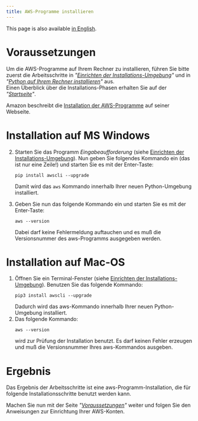 ```yaml
---
title: AWS-Programme installieren
---
```


This page is also available [in English](../awstoolssetup).

# Voraussetzungen

Um die AWS-Programme auf Ihrem Rechner zu installieren, führen Sie bitte zuerst die
Arbeitsschritte in
_"[Einrichten der Installations-Umgebung](../envsetup_de)"_ und in
_"[Python auf Ihrem Rechner installieren](../pythonsetup_de)"_ aus.    
Einen Überblick über die Installations-Phasen erhalten Sie auf der
_"[Startseite](../index_de)"_.

Amazon beschreibt die
[Installation der AWS-Programme](https://docs.aws.amazon.com/de_de/cli/latest/userguide/cli-chap-install.html)
auf seiner Webseite.

# Installation auf MS Windows

2. Starten Sie das Programm _Eingabeaufforderung_ (siehe [Einrichten der Installations-Umgebung](../envsetup_de)).
   Nun geben Sie folgendes Kommando ein (das ist nur eine Zeile!) und starten Sie es mit
   der Enter-Taste:   
   ```Shell
   pip install awscli --upgrade
   ```
   Damit wird das `aws` Kommando innerhalb Ihrer neuen Python-Umgebung installiert.
2. Geben Sie nun das folgende Kommando ein und starten Sie es mit der Enter-Taste:   
 
   ```Shell
   aws --version
   ```
   Dabei darf keine Fehlermeldung auftauchen und es muß die Versionsnummer des
   aws-Programms ausgegeben werden.   


# Installation auf Mac-OS

1. Öffnen Sie ein Terminal-Fenster (siehe [Einrichten der Installations-Umgebung](../envsetup_de)).
   Benutzen Sie das folgende Kommando:  
   ```Shell
   pip3 install awscli --upgrade
   ```
   Dadurch wird das aws-Kommando innerhalb Ihrer neuen Python-Umgebung installiert.
2. Das folgende Kommando:   
   ```Shell
   aws --version
   ```
   wird zur Prüfung der Installation benutzt. Es darf keinen Fehler erzeugen und muß
   die Versionsnummer Ihres aws-Kommandos ausgeben.
   
# Ergebnis

Das Ergebnis der Arbeitsschritte ist eine aws-Programm-Installation, die für folgende
Installationsschritte benutzt werden kann.

Machen Sie nun mit der Seite _"[Voraussetzungen](../prerequisites_de)"_ weiter und
folgen Sie den Anweisungen zur Einrichtung Ihrer AWS-Konten.
